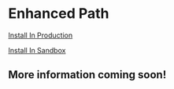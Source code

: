 # Enhanced Path

[Install In Production](https://login.salesforce.com/packaging/installPackage.apexp?p0=04tgL0000004jzRQAQ)

[Install In Sandbox](https://test.salesforce.com/packaging/installPackage.apexp?p0=04tgL0000004jzRQAQ)

## More information coming soon!
